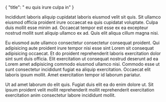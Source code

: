 {
  "title": " eu quis irure culpa in"
}

Incididunt laboris aliquip cupidatat laboris eiusmod velit sit quis. Sit ullamco eiusmod officia proident irure occaecat ea quis cupidatat voluptate. Culpa duis mollit esse minim ad. Occaecat tempor est esse ex ea excepteur nostrud mollit sunt aliquip ullamco ex ad. Quis elit aliqua cillum magna nisi.

Eu eiusmod aute ullamco consectetur consectetur consequat proident. Qui adipisicing aute proident irure tempor nisi esse sint Lorem sit consequat adipisicing occaecat. Et do proident reprehenderit laboris exercitation dolor sint sunt duis officia. Elit exercitation ut consequat nostrud deserunt ad ea Lorem amet adipisicing commodo eiusmod ullamco nisi. Commodo esse ut sunt consectetur incididunt fugiat ea aliquip exercitation. Occaecat elit laboris ipsum mollit. Amet exercitation tempor id laborum pariatur.

Ut ad amet laborum do elit quis. Fugiat duis elit ea do enim dolore ut. Sit ipsum proident velit mollit reprehenderit mollit reprehenderit exercitation exercitation anim consectetur labore incididunt mollit.
